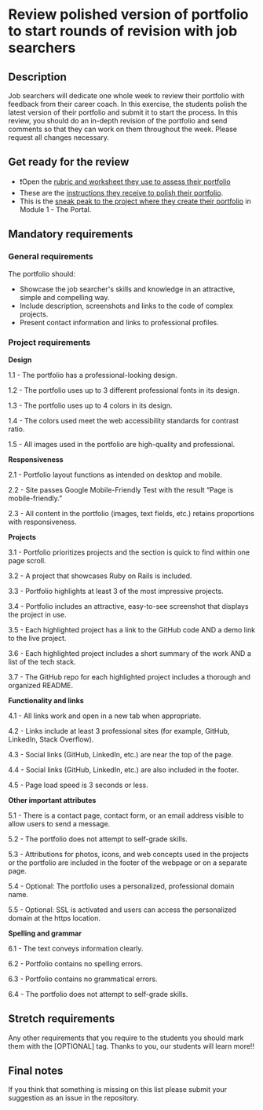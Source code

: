 # Review polished version of portfolio to start rounds of revision with job searchers

## Description
Job searchers will dedicate one whole week to review their portfolio with feedback from their career coach. In this exercise, the students polish the latest version of their portfolio and submit it to start the process. In this review, you should do an in-depth revision of the portfolio and send comments so that they can work on them throughout the week. Please request all changes necessary. 

## Get ready for the review

- ❗️Open the [rubric and worksheet they use to assess their portfolio](https://docs.google.com/document/d/1g01Ktk1TwRq4cqzzpvWgQXtQDOyIHEZtcwof1IUBqA4/edit#heading=h.49ezt9nvjk6d)
- These are the [instructions they receive to polish their portfolio](https://github.com/microverseinc/curriculum-professional-skills/blob/main/job-search/prepare-polished-version-of-portfolio-M7MVP1.md).
- This is the [sneak peak to the project where they create their portfolio](https://github.com/microverseinc/curriculum-html-css/blob/main/portfolio/sneak_peek.md) in Module 1 - The Portal.


## Mandatory requirements


### General requirements

The portfolio should: 
- Showcase the job searcher's skills and knowledge in an attractive, simple and compelling way.
- Include description, screenshots and links to the code of complex projects.
- Present contact information and links to professional profiles. 


### Project requirements

**Design**

1.1 - The portfolio has a professional-looking design.

1.2 - The portfolio uses up to 3 different professional fonts in its design.

1.3 - The portfolio uses up to 4 colors in its design.

1.4 - The colors used meet the web accessibility standards for contrast ratio.

1.5 - All images used in the portfolio are high-quality and professional.

**Responsiveness**

2.1 - Portfolio layout functions as intended on desktop and mobile.

2.2 - Site passes Google Mobile-Friendly Test with the result “Page is mobile-friendly.”

2.3 - All content in the portfolio (images, text fields, etc.) retains proportions with responsiveness.

**Projects**

3.1 - Portfolio prioritizes projects and the section is quick to find within one page scroll. 

3.2 - A project that showcases Ruby on Rails is included.

3.3 - Portfolio highlights at least 3 of the most impressive projects.

3.4 - Portfolio includes an attractive, easy-to-see screenshot that displays the project in use.

3.5 - Each highlighted project has a link to the GitHub code AND a demo link to the live project.

3.6 - Each highlighted project includes a short summary of the work AND a list of the tech stack.

3.7 - The GitHub repo for each highlighted project includes a thorough and organized README.

**Functionality and links**

4.1 - All links work and open in a new tab when appropriate.

4.2 - Links include at least 3 professional sites (for example, GitHub, LinkedIn, Stack Overflow).

4.3 - Social links (GitHub, LinkedIn, etc.) are near the top of the page.

4.4 - Social links (GitHub, LinkedIn, etc.) are also included in the footer.

4.5 - Page load speed is 3 seconds or less.

**Other important attributes**

5.1 - There is a contact page, contact form, or an email address visible to allow users to send a message.

5.2 - The portfolio does not attempt to self-grade skills.

5.3 - Attributions for photos, icons, and web concepts used in the projects or the portfolio are included in the footer of the webpage or on a separate page.

5.4 - Optional: The portfolio uses a personalized, professional domain name.

5.5 - Optional: SSL is activated and users can access the personalized domain at the https location.

**Spelling and grammar**

6.1 - The text conveys information clearly. 

6.2 - Portfolio contains no spelling errors.

6.3 - Portfolio contains no grammatical errors.

6.4 - The portfolio does not attempt to self-grade skills.

## Stretch requirements

Any other requirements that you require to the students you should mark them with the [OPTIONAL] tag. Thanks to you, our students will learn more!!

## Final notes

If you think that something is missing on this list please submit your suggestion as an issue in the repository.
